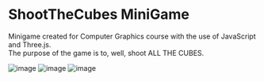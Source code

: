 # ShootTheCubes MiniGame
Minigame created for Computer Graphics course with the use of JavaScript and Three.js.\
The purpose of the game is to, well, shoot ALL THE CUBES.

![image](https://user-images.githubusercontent.com/72949223/226783283-d5c80c91-eb6b-44ce-bb56-b28fec21f147.png)
![image](https://user-images.githubusercontent.com/72949223/226783498-6a7ed70e-ad65-4a79-8061-af74e97ff403.png)
![image](https://user-images.githubusercontent.com/72949223/226783641-9c946928-be51-4adb-b213-505504398900.png)
